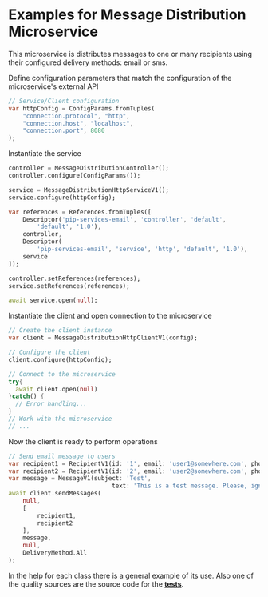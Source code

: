 # Examples for Message Distribution Microservice

This microservice is distributes messages to one or many recipients
using their configured delivery methods: email or sms.

Define configuration parameters that match the configuration of the microservice's external API
```dart
// Service/Client configuration
var httpConfig = ConfigParams.fromTuples(
	"connection.protocol", "http",
	"connection.host", "localhost",
	"connection.port", 8080
);
```

Instantiate the service
```dart
controller = MessageDistributionController();
controller.configure(ConfigParams());

service = MessageDistributionHttpServiceV1();
service.configure(httpConfig);

var references = References.fromTuples([
    Descriptor('pip-services-email', 'controller', 'default',
        'default', '1.0'),
    controller,
    Descriptor(
        'pip-services-email', 'service', 'http', 'default', '1.0'),
    service
]);

controller.setReferences(references);
service.setReferences(references);

await service.open(null);
```

Instantiate the client and open connection to the microservice
```dart
// Create the client instance
var client = MessageDistributionHttpClientV1(config);

// Configure the client
client.configure(httpConfig);

// Connect to the microservice
try{
  await client.open(null)
}catch() {
  // Error handling...
}       
// Work with the microservice
// ...
```

Now the client is ready to perform operations

```dart
// Send email message to users
var recipient1 = RecipientV1(id: '1', email: 'user1@somewhere.com', phone: '+1234567890');
var recipient2 = RecipientV1(id: '2', email: 'user2@somewhere.com', phone: '+0987654321');
var message = MessageV1(subject: 'Test', 
                             text: 'This is a test message. Please, ignore it');
await client.sendMessages(
    null,
    [
        recipient1,
        recipient2
    ],
    message,
    null,
    DeliveryMethod.All
);
``` 

In the help for each class there is a general example of its use. Also one of the quality sources
are the source code for the [**tests**](https://github.com/pip-services-users/pip-services-msgdistribution-dart/tree/master/test).
